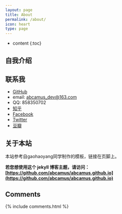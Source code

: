 ```yaml
---
layout: page
title: About
permalink: /about/
icon: heart
type: page
---
```


* content
{:toc}

## 自我介绍

## 联系我

* [GitHub]()
* email: abcamus_dev@163.com
* QQ: 858350702
* [知乎]()
* [Facebook]()
* [Twitter]()
* [豆瓣]()

## 关于本站
本站参考自gaohaoyang同学制作的模板，链接在页脚上。

**若您想使用这个 jekyll 博客主题，请访问：[https://github.com/abcamus/abcamus.github.io](https://github.com/abcamus/abcamus.github.io)**

## Comments

{% include comments.html %}
